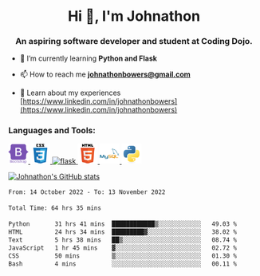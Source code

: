 <h1 align="center">Hi 👋, I'm Johnathon</h1>
<h3 align="center">An aspiring software developer and student at Coding Dojo.</h3>

- 🌱 I’m currently learning **Python and Flask**

- 📫 How to reach me **johnathonbowers@gmail.com**

- 📄 Learn about my experiences [https://www.linkedin.com/in/johnathonbowers](https://www.linkedin.com/in/johnathonbowers)

<h3 align="left">Languages and Tools:</h3>
<p align="left"> <a href="https://getbootstrap.com" target="_blank" rel="noreferrer"> <img src="https://raw.githubusercontent.com/devicons/devicon/master/icons/bootstrap/bootstrap-plain-wordmark.svg" alt="bootstrap" width="40" height="40"/> </a> <a href="https://www.w3schools.com/css/" target="_blank" rel="noreferrer"> <img src="https://raw.githubusercontent.com/devicons/devicon/master/icons/css3/css3-original-wordmark.svg" alt="css3" width="40" height="40"/> </a> <a href="https://flask.palletsprojects.com/" target="_blank" rel="noreferrer"> <img src="https://www.vectorlogo.zone/logos/pocoo_flask/pocoo_flask-icon.svg" alt="flask" width="40" height="40"/> </a> <a href="https://www.w3.org/html/" target="_blank" rel="noreferrer"> <img src="https://raw.githubusercontent.com/devicons/devicon/master/icons/html5/html5-original-wordmark.svg" alt="html5" width="40" height="40"/> </a> <a href="https://www.mysql.com/" target="_blank" rel="noreferrer"> <img src="https://raw.githubusercontent.com/devicons/devicon/master/icons/mysql/mysql-original-wordmark.svg" alt="mysql" width="40" height="40"/> </a> <a href="https://www.python.org" target="_blank" rel="noreferrer"> <img src="https://raw.githubusercontent.com/devicons/devicon/master/icons/python/python-original.svg" alt="python" width="40" height="40"/> </a> </p>

[![Johnathon's GitHub stats](https://github-readme-stats.vercel.app/api?username=JohnathonBowers)](https://github.com/JohnathonBowers/github-readme-stats)
<!--START_SECTION:waka-->

```text
From: 14 October 2022 - To: 13 November 2022

Total Time: 64 hrs 35 mins

Python       31 hrs 41 mins  ████████████▒░░░░░░░░░░░░   49.03 %
HTML         24 hrs 34 mins  █████████▓░░░░░░░░░░░░░░░   38.02 %
Text         5 hrs 38 mins   ██▒░░░░░░░░░░░░░░░░░░░░░░   08.74 %
JavaScript   1 hr 45 mins    ▓░░░░░░░░░░░░░░░░░░░░░░░░   02.72 %
CSS          50 mins         ▒░░░░░░░░░░░░░░░░░░░░░░░░   01.30 %
Bash         4 mins          ░░░░░░░░░░░░░░░░░░░░░░░░░   00.11 %
```

<!--END_SECTION:waka-->

